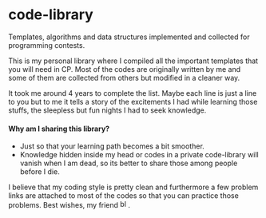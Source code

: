 # code-library
Templates, algorithms and data structures implemented and collected for programming contests.

This is my personal library where I compiled all the important templates that you will need in CP. Most of the codes are originally written by me and some of them are collected from others but modified in a cleaner way. 

It took me around 4 years to complete the list. Maybe each line is just a line to you but to me it tells a story of the excitements I had while learning those stuffs, the sleepless but fun nights I had to seek knowledge. 

#### Why am I sharing this library? 
- Just so that your learning path becomes a bit smoother. 
- Knowledge hidden inside my head or codes in a private code-library will vanish when I am dead, so its better to share those among people before I die.

I believe that my coding style is pretty clean and furthermore a few problem links are attached to most of the codes so that you can practice those problems. Best wishes, my friend <a href="https://emoji.gg/emoji/8771_blobheart"><img src="https://emoji.gg/assets/emoji/8771_blobheart.png" width="16px" height="16px" alt="blobheart"></a>.

